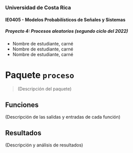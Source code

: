 ### Universidad de Costa Rica
#### IE0405 - Modelos Probabilísticos de Señales y Sistemas
##### Proyecto 4: Procesos aleatorios (segundo ciclo del 2022)

- Nombre de estudiante, carné
- Nombre de estudiante, carné
- Nombre de estudiante, carné

# Paquete `proceso`

> (Descripción del paquete)

## Funciones

(Descripción de las salidas y entradas de cada función)

## Resultados

(Descripción y análisis de resultados)